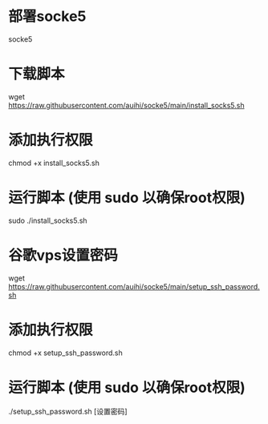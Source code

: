 # 部署socke5
socke5
# 下载脚本
wget https://raw.githubusercontent.com/auihi/socke5/main/install_socks5.sh
# 添加执行权限
chmod +x install_socks5.sh
# 运行脚本 (使用 sudo 以确保root权限)
sudo ./install_socks5.sh
# 谷歌vps设置密码
wget https://raw.githubusercontent.com/auihi/socke5/main/setup_ssh_password.sh
# 添加执行权限
chmod +x setup_ssh_password.sh
# 运行脚本 (使用 sudo 以确保root权限)
./setup_ssh_password.sh [设置密码]
